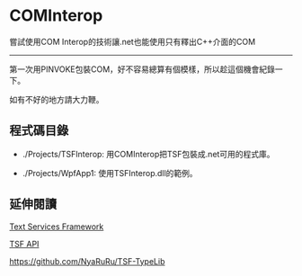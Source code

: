# COMInterop
嘗試使用COM Interop的技術讓.net也能使用只有釋出C++介面的COM

------

第一次用PINVOKE包裝COM，好不容易總算有個模樣，所以趁這個機會紀錄一下。

如有不好的地方請大力鞭。



## 程式碼目錄

- ./Projects/TSFInterop: 用COMInterop把TSF包裝成.net可用的程式庫。

- ./Projects/WpfApp1: 使用TSFInterop.dll的範例。



## 延伸閱讀

[Text Services Framework](https://msdn.microsoft.com/zh-tw/library/windows/desktop/ms629032(v=vs.85).aspx)

[TSF API](https://msdn.microsoft.com/zh-tw/library/windows/desktop/ms538984(v=vs.85).aspx)

https://github.com/NyaRuRu/TSF-TypeLib